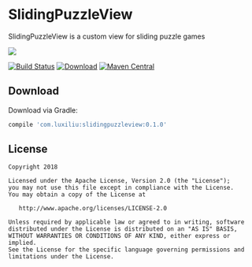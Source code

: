 SlidingPuzzleView
=======
SlidingPuzzleView is a custom view for sliding puzzle games

![](https://user-images.githubusercontent.com/22950288/40486016-6d705968-5fa3-11e8-93a9-e072a5aeec96.gif)

[![Build Status](https://travis-ci.org/luxiliu/SlidingPuzzleView.svg?branch=develop)](https://travis-ci.org/luxiliu/SlidingPuzzleView)
[![Download](https://api.bintray.com/packages/luxiliu/maven/SlidingPuzzleView/images/download.svg)](https://bintray.com/luxiliu/maven/SlidingPuzzleView/_latestVersion)
[![Maven Central](https://maven-badges.herokuapp.com/maven-central/com.luxiliu/slidingpuzzleview/badge.svg)](https://maven-badges.herokuapp.com/maven-central/com.luxiliu/slidingpuzzleview)

Download
--------
Download via Gradle:
```groovy
compile 'com.luxiliu:slidingpuzzleview:0.1.0'
```

License
--------
    Copyright 2018

    Licensed under the Apache License, Version 2.0 (the "License");
    you may not use this file except in compliance with the License.
    You may obtain a copy of the License at

       http://www.apache.org/licenses/LICENSE-2.0

    Unless required by applicable law or agreed to in writing, software
    distributed under the License is distributed on an "AS IS" BASIS,
    WITHOUT WARRANTIES OR CONDITIONS OF ANY KIND, either express or implied.
    See the License for the specific language governing permissions and
    limitations under the License.
    
